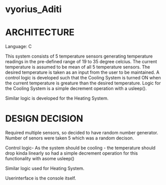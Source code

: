 # vyorius_Aditi

# ARCHITECTURE

Language: C

This system consists of 5 temperature sensors generating temperature readings in the pre-defined range of 19 to 35 degree celcius.
The current temperature is assumed to be mean of all 5 temperature sensors. The desired temperature is taken as an input from the user to be maintained. 
A control logic is developed such that the Cooling System is turned ON when the current temperature is greature than the desired temperature. 
Logic for the Cooling System is a simple decrement operation with a usleep().

Similar logic is developed for the Heating System.  

# DESIGN DECISION
Required multiple sensors, so decided to have random number generator. Number of senors were taken 5 which was a random decison.

Control logic- As the system should be cooling - the temperature should drop kinda linearly so had a simple decrement operation for this functionality with asome usleep()

Similar logic used for Heating System.

Userinterface is the console itself. 

